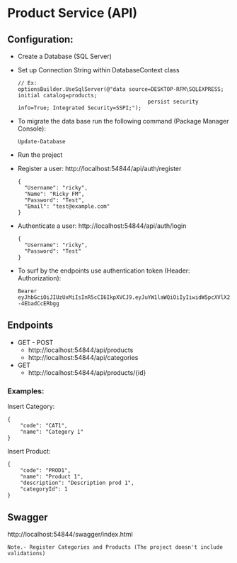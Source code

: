 # Product Service (API)﻿

## Configuration:

- Create a Database (SQL Server)

- Set up Connection String within DatabaseContext class

  ```
  // Ex:
  optionsBuilder.UseSqlServer(@"data source=DESKTOP-RFM\SQLEXPRESS; initial catalog=products; 
                                           persist security info=True; Integrated Security=SSPI;");
  ```

- To migrate the data base run the following command (Package Manager Console): 

  ```
  Update-Database
  ```

- Run the project

- Register a user:  http://localhost:54844/api/auth/register

  ```
  {
  	"Username": "ricky",
  	"Name": "Ricky FM",
  	"Password": "Test",
  	"Email": "test@example.com"
  }
  ```

- Authenticate a user: http://localhost:54844/api/auth/login

  ```
  {
  	"Username": "ricky",
  	"Password": "Test"
  }
  ```

- To surf by the endpoints use authentication token (Header: Authorization):

  ```
  Bearer eyJhbGciOiJIUzUxMiIsInR5cCI6IkpXVCJ9.eyJuYW1laWQiOiIyIiwidW5pcXVlX25hbWUiOiJyaWNreSIsInJvbGUiOiJzdXBlciIsIm5iZiI6MTU4ODkwODEwNywiZXhwIjoxNTg4OTk0NTA3LCJpYXQiOjE1ODg5MDgxMDd9.YgzKfPpXHvNL2njq1ghcX_0a7hKWOPCdhGrwKqozWzLugi5xFqnNQ4Qv4cfKCcUX7gTGv2On--4EbadCcERbgg
  ```

## Endpoints

- GET - POST
  - http://localhost:54844/api/products
  - http://localhost:54844/api/categories
- GET
  - http://localhost:54844/api/products/{id}

### Examples:

Insert Category:

```
{
    "code": "CAT1",
    "name": "Category 1"
}
```

Insert Product:

```
{
    "code": "PROD1",
    "name": "Product 1",
    "description": "Description prod 1",
    "categoryId": 1
}
```

## Swagger

http://localhost:54844/swagger/index.html



`Note.- Register Categories and Products (The project doesn't include validations)`